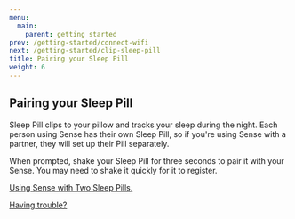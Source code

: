 ```yaml
---
menu:
  main:
    parent: getting started
prev: /getting-started/connect-wifi
next: /getting-started/clip-sleep-pill
title: Pairing your Sleep Pill
weight: 6
---
```


## Pairing your Sleep Pill


Sleep Pill clips to your pillow and tracks your sleep during the night. Each person using Sense has their own Sleep Pill, so if you're using Sense with a partner, they will set up their Pill separately. 


When prompted, shake your Sleep Pill for three seconds to pair it with your Sense. You may need to shake it quickly for it to register.


[Using Sense with Two Sleep Pills.](http://guide.hello.is/troubleshoot/setting-up-second-sleep-pill/)

[Having trouble?](https://support.hello.is/hc/en-us/requests/new)

